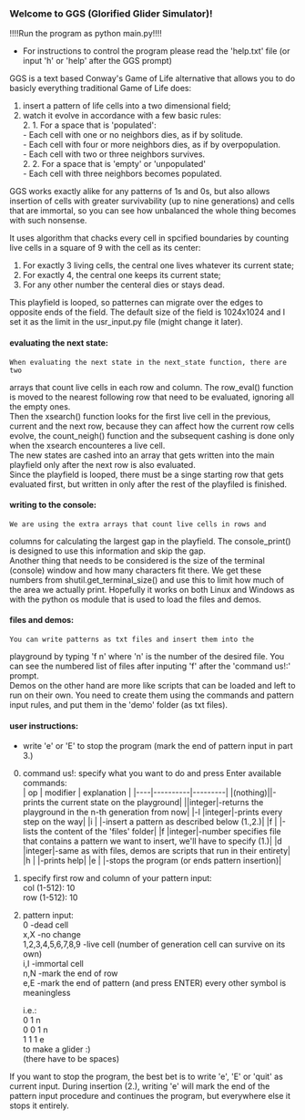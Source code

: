 ### Welcome to GGS (Glorified Glider Simulator)!

!!!!Run the program as python main.py!!!!

   * For instructions to control the program please read the 'help.txt' file (or
input 'h' or 'help' after the GGS prompt)

GGS is a text based Conway's Game of Life alternative that allows you to do basicly everything traditional Game of Life does:   
1. insert a pattern of life cells into a two dimensional field;
2. watch it evolve in accordance with a few basic rules:   
    2. 1. For a space that is 'populated':   
        - Each cell with one or no neighbors dies, as if by solitude.    
        - Each cell with four or more neighbors dies, as if by overpopulation.   
        - Each cell with two or three neighbors survives.   
	2. 2. For a space that is 'empty' or 'unpopulated'   
        - Each cell with three neighbors becomes populated.      

GGS works exactly alike for any patterns of 1s and 0s, but also allows
insertion of cells with greater survivability (up to nine generations) and cells that are immortal, so you can see how unbalanced the whole thing becomes with such nonsense.   

It uses algorithm that chacks every cell in spcified boundaries by counting live cells in a square of 9 with the cell as its center:   
1. For exactly 3 living cells, the central one lives whatever its current state;
2. For exactly 4, the central one keeps its current state;
3. For any other number the centeral dies or stays dead.

This playfield is looped, so patternes can migrate over the edges to opposite
ends of the field. The default size of the field is 1024x1024 and I set it as
the limit in the usr_input.py file (might change it later).   

#### evaluating the next state:   
	When evaluating the next state in the next_state function, there are two
arrays that count live cells in each row and column. The row_eval() function
is moved to the nearest following row that need to be evaluated, ignoring all
the empty ones.   
	 Then the xsearch() function looks for the first live cell in
the previous, current and the next row, because they can affect how the
current row cells evolve, the count_neigh() function and the subsequent
cashing is done only when the xsearch encounteres a live cell.   
	The new states are cashed into an array that gets written into the main
playfield only after the next row is also evaluated.   
	Since the playfield is looped, there must be a singe starting row that gets
evaluated first, but written in only after the rest of the playfiled is
finished.   

#### writing to the console:   
	We are using the extra arrays that count live cells in rows and
columns for calculating the largest gap in the playfield. The
console_print() is designed to use this information and skip the gap.   
	Another thing that needs to be considered is the size of the terminal
(console) window and how many characters fit there. We get these numbers from
shutil.get_terminal_size() and use this to limit how much of the area we
actually print. Hopefully it works on both Linux and Windows as with the
python os module that is used to load the files and demos.   

#### files and demos:   
	You can write patterns as txt files and insert them into the
playground by typing 'f n' where 'n' is the number of the desired file. You
can see the numbered list of files after inputing 'f' after the 'command us!:'
prompt.   
	Demos on the other hand are more like scripts that can be loaded and
left to run on their own. You need to create them using the commands and
pattern input rules, and put them in the 'demo' folder (as txt files).   

#### user instructions:
* write 'e' or 'E' to stop the program (mark the end of pattern input in part 3.)
0. command us!: specify what you want to do and press Enter
  available commands:   
    | op | modifier | explanation |
    |----|----------|---------|
	|(nothing)||-prints the current state on the playground|
	||integer|-returns the playground in the n-th generation from now|
	|-l |integer|-prints every step on the way|
	|i	|	|-insert a pattern as described below (1.,2.)|
	|f	|	|-lists the content of the 'files' folder|
	|f  |integer|-number specifies file that contains a pattern we want to insert, we'll have to specify (1.)|
	|d  |integer|-same as with files, demos are scripts that run in their entirety|
	|h	|	|-prints help|
	|e	|	|-stops the program (or ends pattern insertion)|


1. specify first row and column of your pattern input:   
  col (1-512): 10   
  row (1-512): 10   

2. pattern input:   
  0     -dead cell   
  x,X    -no change   
  1,2,3,4,5,6,7,8,9    -live cell (number of generation cell can survive on its own)   
  i,I    -immortal cell   
  n,N    -mark the end of row   
  e,E    -mark the end of pattern (and press ENTER) every other symbol is meaningless   
  
	i.e.:   
    	0 1 n   
		0 0 1 n   
		1 1 1 e   
	to make a glider :)   
	(there have to be spaces)   

If you want to stop the program, the best bet is to write 'e', 'E' or 'quit' as current input.
During insertion (2.), writing 'e' will mark the end of the pattern input
procedure and continues the program, but everywhere else it stops it entirely.
